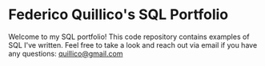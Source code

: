 # Federico Quillico's SQL Portfolio

Welcome to my SQL portfolio! This code repository contains examples of SQL I've written. 
Feel free to take a look and reach out via email if you have any questions: 
quillico@gmail.com
